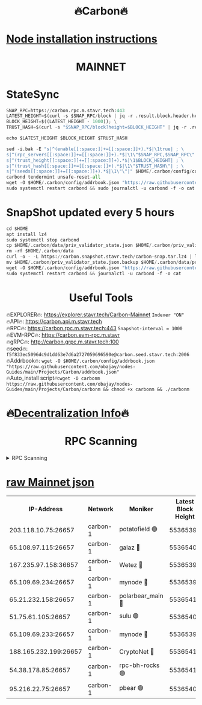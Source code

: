 <h1 align="center"> 🔥Carbon🔥</h1>

[Node installation instructions](https://github.com/obajay/nodes-Guides/tree/main/Projects/Carbon)
=
<h1 align="center"> MAINNET</h1>

# StateSync
```python
SNAP_RPC=https://carbon.rpc.m.stavr.tech:443
LATEST_HEIGHT=$(curl -s $SNAP_RPC/block | jq -r .result.block.header.height); \
BLOCK_HEIGHT=$((LATEST_HEIGHT - 1000)); \
TRUST_HASH=$(curl -s "$SNAP_RPC/block?height=$BLOCK_HEIGHT" | jq -r .result.block_id.hash)

echo $LATEST_HEIGHT $BLOCK_HEIGHT $TRUST_HASH

sed -i.bak -E "s|^(enable[[:space:]]+=[[:space:]]+).*$|\1true| ; \
s|^(rpc_servers[[:space:]]+=[[:space:]]+).*$|\1\"$SNAP_RPC,$SNAP_RPC\"| ; \
s|^(trust_height[[:space:]]+=[[:space:]]+).*$|\1$BLOCK_HEIGHT| ; \
s|^(trust_hash[[:space:]]+=[[:space:]]+).*$|\1\"$TRUST_HASH\"| ; \
s|^(seeds[[:space:]]+=[[:space:]]+).*$|\1\"\"|" $HOME/.carbon/config/config.toml
carbond tendermint unsafe-reset-all
wget -O $HOME/.carbon/config/addrbook.json "https://raw.githubusercontent.com/obajay/nodes-Guides/main/Projects/Carbon/addrbook.json"
sudo systemctl restart carbond && sudo journalctl -u carbond -f -o cat
```
# SnapShot  updated every 5 hours
```python
cd $HOME
apt install lz4
sudo systemctl stop carbond
cp $HOME/.carbon/data/priv_validator_state.json $HOME/.carbon/priv_validator_state.json.backup
rm -rf $HOME/.carbon/data
curl -o - -L https://carbon.snapshot.stavr.tech/carbon-snap.tar.lz4 | lz4 -c -d - | tar -x -C $HOME/.carbon --strip-components 2
mv $HOME/.carbon/priv_validator_state.json.backup $HOME/.carbon/data/priv_validator_state.json
wget -O $HOME/.carbon/config/addrbook.json "https://raw.githubusercontent.com/obajay/nodes-Guides/main/Projects/Carbon/addrbook.json"
sudo systemctl restart carbond && journalctl -u carbond -f -o cat
```

 <h1 align="center"> Useful Tools</h1>

🔥EXPLORER🔥:     https://explorer.stavr.tech/Carbon-Mainnet        `Indexer "ON"` \
🔥API🔥:          https://carbon.api.m.stavr.tech \
🔥RPC🔥:          https://carbon.rpc.m.stavr.tech:443              `Snapshot-interval = 1000` \
🔥EVM-RPC🔥:      https://carbon.evm-rpc.m.stavr \
🔥gRPC🔥:         http://carbon.grpc.m.stavr.tech:100 \
🔥seed🔥:      `f5f833ec5096dc9d1dd63e7d6a2727059696590e@carbon.seed.stavr.tech:2006` \
🔥Addrbook🔥:  `wget -O $HOME/.carbon/config/addrbook.json "https://raw.githubusercontent.com/obajay/nodes-Guides/main/Projects/Carbon/addrbook.json"` \
🔥Auto_install script🔥:`wget -O carbonm https://raw.githubusercontent.com/obajay/nodes-Guides/main/Projects/Carbon/carbonm && chmod +x carbonm && ./carbonm`

🔥[Decentralization Info](https://github.com/obajay/StateSync-snapshots/tree/main/Projects/Carbon/Decentralization)🔥
=
<h1 align="center"> RPC Scanning</h1>

<details>
<summary>RPC Scanning</summary>

<h2 align="center"> We scan nodes in real time every 4 hours. And we provide the final result of RPC endpoints.
We cannot influence the operation of these nodes in any way. </h2>


```python
If Voting Power is higher than 0 --> then the Node is a validator of the network and may be subject to attack and be a potential threat to the chain.
```
```python
We marked such validators with a red symbol
```

</details>

[raw Mainnet json](https://rpc-check.carbonm.stavr.tech/carbonm/rpc-carbonm-result.json)
=


<table><tr><th>IP-Address</th><th>Network</th><th>Moniker</th><th>Latest Block Height</th><th>Earliest Block Height</th><th>Catching Up</th><th>Tx Index</th><th>Voting Power</th><th>Scan Time</th></tr><tr><td>203.118.10.75:26657</td><td>carbon-1</td><td>potatofield 🟢</td><td>55365396</td><td>21164241</td><td>False</td><td>on</td><td>0</td><td>2024-03-26T14:23:12.158015933UTC</td></tr><tr><td>65.108.97.115:26657</td><td>carbon-1</td><td>galaz 🔴</td><td>55365408</td><td>47374001</td><td>False</td><td>on</td><td>10443958589</td><td>2024-03-26T14:23:39.528531746UTC</td></tr><tr><td>167.235.97.158:36657</td><td>carbon-1</td><td>Wetez 🔴</td><td>55365391</td><td>48067570</td><td>False</td><td>on</td><td>1385776344</td><td>2024-03-26T14:23:04.854817611UTC</td></tr><tr><td>65.109.69.234:26657</td><td>carbon-1</td><td>mynode 🔴</td><td>55365392</td><td>53160001</td><td>False</td><td>off</td><td>12070883033</td><td>2024-03-26T14:23:05.150297795UTC</td></tr><tr><td>65.21.232.158:26657</td><td>carbon-1</td><td>polarbear_main 🔴</td><td>55365411</td><td>54286001</td><td>False</td><td>on</td><td>10771340260</td><td>2024-03-26T14:23:44.145889733UTC</td></tr><tr><td>51.75.61.105:26657</td><td>carbon-1</td><td>sulu 🟢</td><td>55365404</td><td>54542001</td><td>False</td><td>off</td><td>0</td><td>2024-03-26T14:23:26.711534917UTC</td></tr><tr><td>65.109.69.233:26657</td><td>carbon-1</td><td>mynode 🔴</td><td>55365391</td><td>54660001</td><td>False</td><td>off</td><td>8377639794</td><td>2024-03-26T14:23:04.657104610UTC</td></tr><tr><td>188.165.232.199:26657</td><td>carbon-1</td><td>CryptoNet 🔴</td><td>55365411</td><td>55078001</td><td>False</td><td>off</td><td>3519413081</td><td>2024-03-26T14:23:43.844649870UTC</td></tr><tr><td>54.38.178.85:26657</td><td>carbon-1</td><td>rpc-bh-rocks 🟢</td><td>55365415</td><td>55108001</td><td>False</td><td>on</td><td>0</td><td>2024-03-26T14:23:50.537997072UTC</td></tr><tr><td>95.216.22.75:26657</td><td>carbon-1</td><td>pbear 🟢</td><td>55365405</td><td>55168001</td><td>False</td><td>on</td><td>0</td><td>2024-03-26T14:23:29.054133131UTC</td></tr></table>
